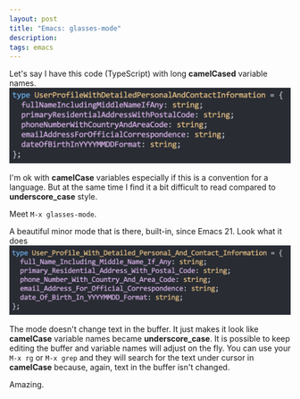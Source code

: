 ```yaml
---
layout: post
title: "Emacs: glasses-mode"
description:
tags: emacs
---
```


Let's say I have this code (TypeScript) with long **camelCased** variable names.
<a target="_blank" href="/assets/img/typescript-long.png"><img alt="typescript code with long names" src="/assets/img/typescript-long.png" width="600px"/></a>

I'm ok with **camelCase** variables especially if this is a convention for a language.
But at the same time I find it a bit difficult to read compared to **underscore_case** style.

Meet `M-x glasses-mode`.

A beautiful minor mode that is there, built-in, since Emacs 21.
Look what it does
<a target="_blank" href="/assets/img/typescript-long-underscores.png"><img alt="typescript code with long names but this type every name has underscores" src="/assets/img/typescript-long-underscores.png" width="600px"/></a>

The mode doesn't change text in the buffer. It just makes it look like **camelCase** variable names became **underscore_case**.
It is possible to keep editing the buffer and variable names will adjust on the fly. You can use your `M-x rg` or `M-x grep` and they will search for the
text under cursor in **camelCase** because, again, text in the buffer isn't changed.

Amazing.
